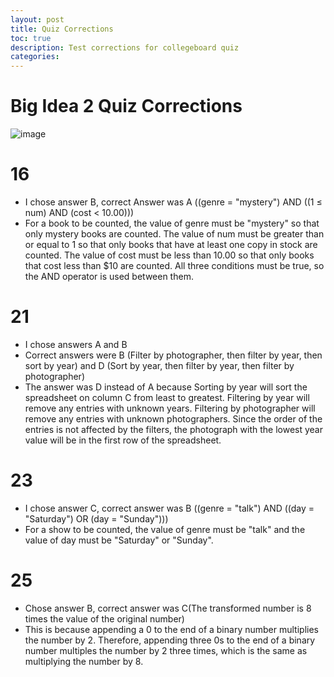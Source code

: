 ```yaml
---
layout: post
title: Quiz Corrections
toc: true
description: Test corrections for collegeboard quiz
categories: 
---
```


# Big Idea 2 Quiz Corrections

 ![image](https://user-images.githubusercontent.com/111910633/227858093-99c00f86-5a66-48c9-853f-cdf157d924e4.png)

 # 16
 - I chose answer B, correct Answer was A ((genre = "mystery") AND ((1 ≤ num) AND (cost < 10.00)))
-  For a book to be counted, the value of genre must be "mystery" so that only mystery books are counted. The value of num must be greater than or equal to 1 so that only books that have at least one copy in stock are counted. The value of cost must be less than 10.00 so that only books that cost less than $10 are counted. All three conditions must be true, so the AND operator is used between them.

# 21
- I chose answers A and B
- Correct answers were B (Filter by photographer, then filter by year, then sort by year) and D (Sort by year, then filter by year, then filter by photographer)
- The answer was D instead of A because Sorting by year will sort the spreadsheet on column C from least to greatest. Filtering by year will remove any entries with unknown years. Filtering by photographer will remove any entries with unknown photographers. Since the order of the entries is not affected by the filters, the photograph with the lowest year value will be in the first row of the spreadsheet.

# 23
- I chose answer C, correct answer was B ((genre = "talk") AND ((day = "Saturday") OR (day = "Sunday")))
- For a show to be counted, the value of genre must be "talk" and the value of day must be "Saturday" or "Sunday".

# 25
- Chose answer B, correct answer was C(The transformed number is 8 times the value of the original number)
- This is because appending a 0 to the end of a binary number multiplies the number by 2. Therefore, appending three 0s to the end of a binary number multiples the number by 2 three times, which is the same as multiplying the number by 8.

